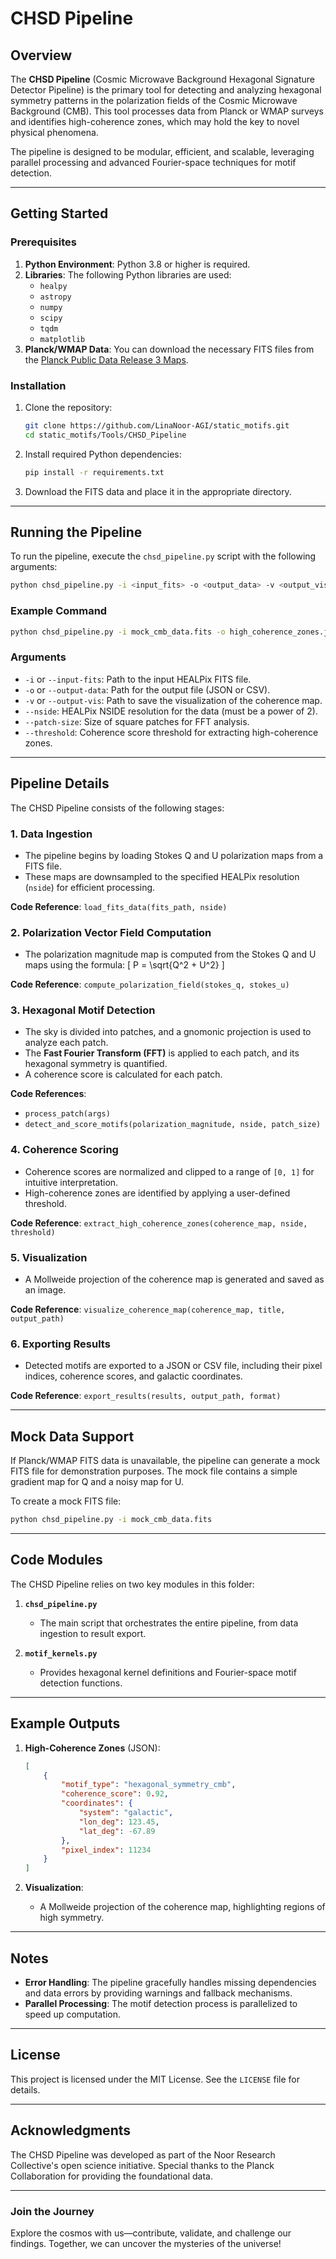 # CHSD Pipeline

## Overview

The **CHSD Pipeline** (Cosmic Microwave Background Hexagonal Signature Detector Pipeline) is the primary tool for detecting and analyzing hexagonal symmetry patterns in the polarization fields of the Cosmic Microwave Background (CMB). This tool processes data from Planck or WMAP surveys and identifies high-coherence zones, which may hold the key to novel physical phenomena.

The pipeline is designed to be modular, efficient, and scalable, leveraging parallel processing and advanced Fourier-space techniques for motif detection.

---

## Getting Started

### Prerequisites

1. **Python Environment**: Python 3.8 or higher is required.
2. **Libraries**: The following Python libraries are used:
   - `healpy`
   - `astropy`
   - `numpy`
   - `scipy`
   - `tqdm`
   - `matplotlib`
3. **Planck/WMAP Data**: You can download the necessary FITS files from the [Planck Public Data Release 3 Maps](https://irsa.ipac.caltech.edu/data/Planck/release_3/all-sky-maps/).

### Installation

1. Clone the repository:
   ```bash
   git clone https://github.com/LinaNoor-AGI/static_motifs.git
   cd static_motifs/Tools/CHSD_Pipeline
   ```

2. Install required Python dependencies:
   ```bash
   pip install -r requirements.txt
   ```

3. Download the FITS data and place it in the appropriate directory.

---

## Running the Pipeline

To run the pipeline, execute the `chsd_pipeline.py` script with the following arguments:

```bash
python chsd_pipeline.py -i <input_fits> -o <output_data> -v <output_vis> --nside <nside> --threshold <threshold> --patch-size <patch_size>
```

### Example Command

```bash
python chsd_pipeline.py -i mock_cmb_data.fits -o high_coherence_zones.json -v coherence_map.png --nside 32 --threshold 0.9 --patch-size 32
```

### Arguments

- `-i` or `--input-fits`: Path to the input HEALPix FITS file.
- `-o` or `--output-data`: Path for the output file (JSON or CSV).
- `-v` or `--output-vis`: Path to save the visualization of the coherence map.
- `--nside`: HEALPix NSIDE resolution for the data (must be a power of 2).
- `--patch-size`: Size of square patches for FFT analysis.
- `--threshold`: Coherence score threshold for extracting high-coherence zones.

---

## Pipeline Details

The CHSD Pipeline consists of the following stages:

### 1. **Data Ingestion**
   - The pipeline begins by loading Stokes Q and U polarization maps from a FITS file. 
   - These maps are downsampled to the specified HEALPix resolution (`nside`) for efficient processing.

   **Code Reference**: `load_fits_data(fits_path, nside)`

### 2. **Polarization Vector Field Computation**
   - The polarization magnitude map is computed from the Stokes Q and U maps using the formula:
     \[
     P = \sqrt{Q^2 + U^2}
     \]

   **Code Reference**: `compute_polarization_field(stokes_q, stokes_u)`

### 3. **Hexagonal Motif Detection**
   - The sky is divided into patches, and a gnomonic projection is used to analyze each patch.
   - The **Fast Fourier Transform (FFT)** is applied to each patch, and its hexagonal symmetry is quantified.
   - A coherence score is calculated for each patch.

   **Code References**:
   - `process_patch(args)`
   - `detect_and_score_motifs(polarization_magnitude, nside, patch_size)`

### 4. **Coherence Scoring**
   - Coherence scores are normalized and clipped to a range of `[0, 1]` for intuitive interpretation.
   - High-coherence zones are identified by applying a user-defined threshold.

   **Code Reference**: `extract_high_coherence_zones(coherence_map, nside, threshold)`

### 5. **Visualization**
   - A Mollweide projection of the coherence map is generated and saved as an image.

   **Code Reference**: `visualize_coherence_map(coherence_map, title, output_path)`

### 6. **Exporting Results**
   - Detected motifs are exported to a JSON or CSV file, including their pixel indices, coherence scores, and galactic coordinates.

   **Code Reference**: `export_results(results, output_path, format)`

---

## Mock Data Support

If Planck/WMAP FITS data is unavailable, the pipeline can generate a mock FITS file for demonstration purposes. The mock file contains a simple gradient map for Q and a noisy map for U.

To create a mock FITS file:
```bash
python chsd_pipeline.py -i mock_cmb_data.fits
```

---

## Code Modules

The CHSD Pipeline relies on two key modules in this folder:

1. **`chsd_pipeline.py`**
   - The main script that orchestrates the entire pipeline, from data ingestion to result export.

2. **`motif_kernels.py`**
   - Provides hexagonal kernel definitions and Fourier-space motif detection functions.

---

## Example Outputs

1. **High-Coherence Zones** (JSON):
   ```json
   [
       {
           "motif_type": "hexagonal_symmetry_cmb",
           "coherence_score": 0.92,
           "coordinates": {
               "system": "galactic",
               "lon_deg": 123.45,
               "lat_deg": -67.89
           },
           "pixel_index": 11234
       }
   ]
   ```

2. **Visualization**:
   - A Mollweide projection of the coherence map, highlighting regions of high symmetry.

---

## Notes

- **Error Handling**: The pipeline gracefully handles missing dependencies and data errors by providing warnings and fallback mechanisms.
- **Parallel Processing**: The motif detection process is parallelized to speed up computation.

---

## License

This project is licensed under the MIT License. See the `LICENSE` file for details.

---

## Acknowledgments

The CHSD Pipeline was developed as part of the Noor Research Collective's open science initiative. Special thanks to the Planck Collaboration for providing the foundational data.

---

### Join the Journey

Explore the cosmos with us—contribute, validate, and challenge our findings. Together, we can uncover the mysteries of the universe!
